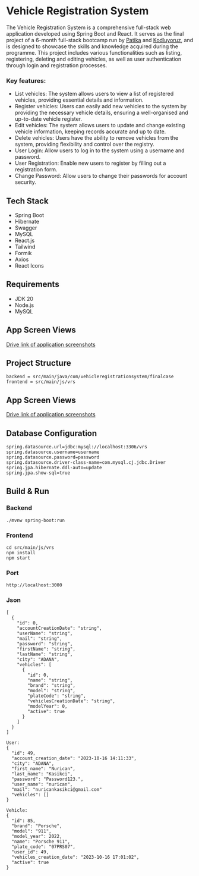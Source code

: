 # Vehicle Registration System
The Vehicle Registration System is a comprehensive full-stack web application developed using Spring Boot and React. It serves as the final project of a 6-month full-stack bootcamp run by [Patika](https://www.patika.dev/tr) and [Kodluyoruz](https://kodluyoruz.org/), and is designed to showcase the skills and knowledge acquired during the programme. This project includes various functionalities such as listing, registering, deleting and editing vehicles, as well as user authentication through login and registration processes.

### Key features:
- List vehicles: The system allows users to view a list of registered vehicles, providing essential details and information.  
- Register vehicles: Users can easily add new vehicles to the system by providing the necessary vehicle details, ensuring a well-organised and up-to-date vehicle register.  
- Edit vehicles: The system allows users to update and change existing vehicle information, keeping records accurate and up to date.  
- Delete vehicles: Users have the ability to remove vehicles from the system, providing flexibility and control over the registry.
- User Login: Allow users to log in to the system using a username and password.
- User Registration: Enable new users to register by filling out a registration form.
- Change Password: Allow users to change their passwords for account security.

## Tech Stack
- Spring Boot
- Hibernate
- Swagger
- MySQL
- React.js
- Tailwind
- Formik
- Axios 
- React Icons

## Requirements
- JDK 20
- Node.js
- MySQL


## App Screen Views
[Drive link of application screenshots](https://drive.google.com/drive/folders/1LdEFmjz_k6AQInVOFLdXQogRcqtEvkwY?usp=sharing)

## Project Structure

```
backend = src/main/java/com/vehicleregistrationsystem/finalcase  
frontend = src/main/js/vrs
```

## App Screen Views
[Drive link of application screenshots](https://drive.google.com/drive/folders/1LdEFmjz_k6AQInVOFLdXQogRcqtEvkwY?usp=sharing)


## Database Configuration
```
spring.datasource.url=jdbc:mysql://localhost:3306/vrs
spring.datasource.username=username
spring.datasource.password=password
spring.datasource.driver-class-name=com.mysql.cj.jdbc.Driver
spring.jpa.hibernate.ddl-auto=update
spring.jpa.show-sql=true
```

## Build & Run
### Backend
```
./mvnw spring-boot:run
```
### Frontend
```
cd src/main/js/vrs
npm install
npm start
```

### Port
```
http://localhost:3000
```

### Json
```
[
  {
    "id": 0,
    "accountCreationDate": "string",
    "userName": "string",
    "mail": "string",
    "password": "string",
    "firstName": "string",
    "lastName": "string",
    "city": "ADANA",
    "vehicles": [
      {
        "id": 0,
        "name": "string",
        "brand": "string",
        "model": "string",
        "plateCode": "string",
        "vehiclesCreationDate": "string",
        "modelYear": 0,
        "active": true
      }
    ]
  }
]

User:
{
  "id": 49,
  "account_creation_date": "2023-10-16 14:11:33",
  "city": "ADANA",
  "first_name": "Nurican",
  "last_name": "Kasikci",
  "password": "Password123.",
  "user_name": "nurican",
  "mail": "nuricankasikci@gmail.com"
  "vehicles": []
}
  
Vehicle:
{
  "id": 85,
  "brand": "Porsche",
  "model": "911",
  "model_year": 2022,
  "name": "Porsche 911",
  "plate_code": "07PRS07",
  "user_id": 49,
  "vehicles_creation_date": "2023-10-16 17:01:02",
  "active": true
}
```
